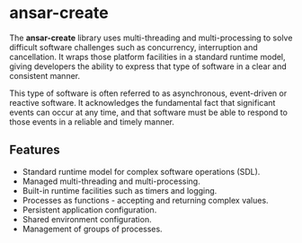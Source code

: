 # ansar-create

The **ansar-create** library uses multi-threading and multi-processing to solve difficult
software challenges such as concurrency, interruption and cancellation. It wraps those
platform facilities in a standard runtime model, giving developers the ability to express
that type of software in a clear and consistent manner.

This type of software is often referred to as asynchronous, event-driven or reactive
software. It acknowledges the fundamental fact that significant events can occur at
any time, and that software must be able to respond to those events in a reliable
and timely manner.

## Features

- Standard runtime model for complex software operations (SDL).
- Managed multi-threading and multi-processing.
- Built-in runtime facilities such as timers and logging.
- Processes as functions - accepting and returning complex values.
- Persistent application configuration.
- Shared environment configuration.
- Management of groups of processes.
